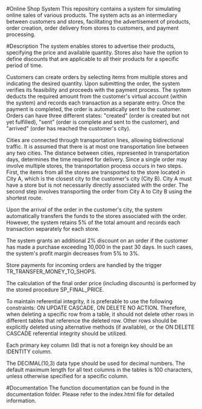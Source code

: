 #Online Shop System
This repository contains a system for simulating online sales of various products. The system acts as an intermediary between customers and stores, facilitating the advertisement of products, order creation, order delivery from stores to customers, and payment processing.

#Description
The system enables stores to advertise their products, specifying the price and available quantity. Stores also have the option to define discounts that are applicable to all their products for a specific period of time.

Customers can create orders by selecting items from multiple stores and indicating the desired quantity. Upon submitting the order, the system verifies its feasibility and proceeds with the payment process. The system deducts the required amount from the customer's virtual account (within the system) and records each transaction as a separate entry. Once the payment is completed, the order is automatically sent to the customer. Orders can have three different states: "created" (order is created but not yet fulfilled), "sent" (order is complete and sent to the customer), and "arrived" (order has reached the customer's city).

Cities are connected through transportation lines, allowing bidirectional traffic. It is assumed that there is at most one transportation line between any two cities. The distance between cities, represented in transportation days, determines the time required for delivery. Since a single order may involve multiple stores, the transportation process occurs in two steps. First, the items from all the stores are transported to the store located in City A, which is the closest city to the customer's city (City B). City A must have a store but is not necessarily directly associated with the order. The second step involves transporting the order from City A to City B using the shortest route.

Upon the arrival of the order in the customer's city, the system automatically transfers the funds to the stores associated with the order. However, the system retains 5% of the total amount and records each transaction separately for each store.

The system grants an additional 2% discount on an order if the customer has made a purchase exceeding 10,000 in the past 30 days. In such cases, the system's profit margin decreases from 5% to 3%.

Store payments for incoming orders are handled by the trigger TR_TRANSFER_MONEY_TO_SHOPS.

The calculation of the final order price (including discounts) is performed by the stored procedure SP_FINAL_PRICE.

To maintain referential integrity, it is preferable to use the following constraints: ON UPDATE CASCADE, ON DELETE NO ACTION. Therefore, when deleting a specific row from a table, it should not delete other rows in different tables that reference the deleted row. Other rows should be explicitly deleted using alternative methods (if available), or the ON DELETE CASCADE referential integrity should be utilized.

Each primary key column (Id) that is not a foreign key should be an IDENTITY column.

The DECIMAL(10,3) data type should be used for decimal numbers. The default maximum length for all text columns in the tables is 100 characters, unless otherwise specified for a specific column.

#Documentation
The function documentation can be found in the documentation folder. Please refer to the index.html file for detailed information.
